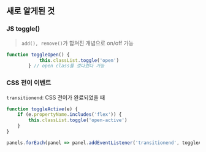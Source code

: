 ## 새로 알게된 것

### JS toggle()
> ```add(), remove()```가 합쳐진 개념으로 on/off 가능
```js
function toggleOpen() {
            this.classList.toggle('open')
        } // open class를 껐다켰다 가능
```        

### CSS 전이 이벤트
```transitionend```: CSS 전이가 완료되었을 때
```js
function toggleActive(e) {
    if (e.propertyName.includes('flex')) {
        this.classList.toggle('open-active')
    }
}

panels.forEach(panel => panel.addEventListener('transitionend', toggleActive))
```

